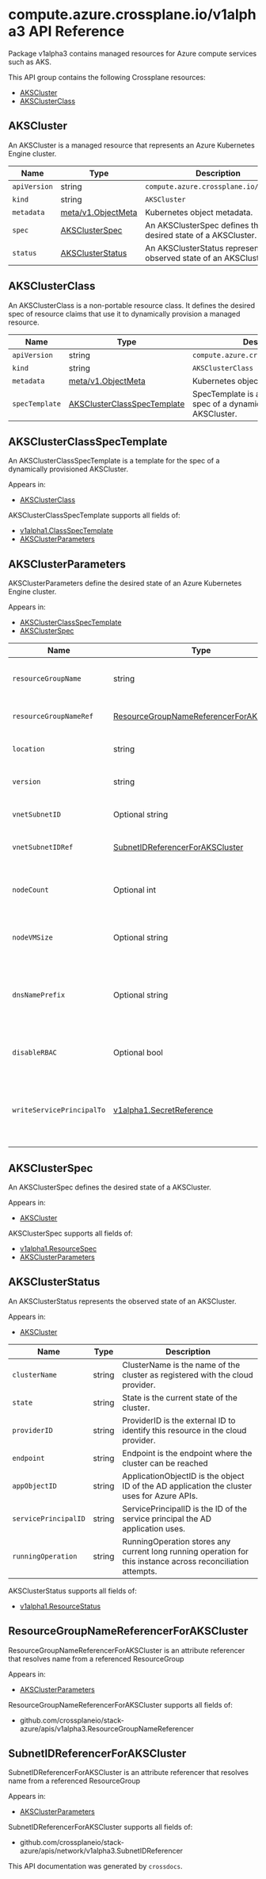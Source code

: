 # compute.azure.crossplane.io/v1alpha3 API Reference

Package v1alpha3 contains managed resources for Azure compute services such as AKS.

This API group contains the following Crossplane resources:

* [AKSCluster](#AKSCluster)
* [AKSClusterClass](#AKSClusterClass)

## AKSCluster

An AKSCluster is a managed resource that represents an Azure Kubernetes Engine cluster.


Name | Type | Description
-----|------|------------
`apiVersion` | string | `compute.azure.crossplane.io/v1alpha3`
`kind` | string | `AKSCluster`
`metadata` | [meta/v1.ObjectMeta](https://kubernetes.io/docs/reference/generated/kubernetes-api/v1.15/#objectmeta-v1-meta) | Kubernetes object metadata.
`spec` | [AKSClusterSpec](#AKSClusterSpec) | An AKSClusterSpec defines the desired state of a AKSCluster.
`status` | [AKSClusterStatus](#AKSClusterStatus) | An AKSClusterStatus represents the observed state of an AKSCluster.



## AKSClusterClass

An AKSClusterClass is a non-portable resource class. It defines the desired spec of resource claims that use it to dynamically provision a managed resource.


Name | Type | Description
-----|------|------------
`apiVersion` | string | `compute.azure.crossplane.io/v1alpha3`
`kind` | string | `AKSClusterClass`
`metadata` | [meta/v1.ObjectMeta](https://kubernetes.io/docs/reference/generated/kubernetes-api/v1.15/#objectmeta-v1-meta) | Kubernetes object metadata.
`specTemplate` | [AKSClusterClassSpecTemplate](#AKSClusterClassSpecTemplate) | SpecTemplate is a template for the spec of a dynamically provisioned AKSCluster.



## AKSClusterClassSpecTemplate

An AKSClusterClassSpecTemplate is a template for the spec of a dynamically provisioned AKSCluster.

Appears in:

* [AKSClusterClass](#AKSClusterClass)




AKSClusterClassSpecTemplate supports all fields of:

* [v1alpha1.ClassSpecTemplate](../crossplane-runtime/core-crossplane-io-v1alpha1.md#classspectemplate)
* [AKSClusterParameters](#AKSClusterParameters)


## AKSClusterParameters

AKSClusterParameters define the desired state of an Azure Kubernetes Engine cluster.

Appears in:

* [AKSClusterClassSpecTemplate](#AKSClusterClassSpecTemplate)
* [AKSClusterSpec](#AKSClusterSpec)


Name | Type | Description
-----|------|------------
`resourceGroupName` | string | ResourceGroupName is the name of the resource group that the cluster will be created in
`resourceGroupNameRef` | [ResourceGroupNameReferencerForAKSCluster](#ResourceGroupNameReferencerForAKSCluster) | ResourceGroupNameRef - A reference to a ResourceGroup object to retrieve its name
`location` | string | Location is the Azure location that the cluster will be created in
`version` | string | Version is the Kubernetes version that will be deployed to the cluster
`vnetSubnetID` | Optional string | VnetSubnetID is the subnet to which the cluster will be deployed.
`vnetSubnetIDRef` | [SubnetIDReferencerForAKSCluster](#SubnetIDReferencerForAKSCluster) | ResourceGroupNameRef - A reference to a VnetSubnet object to retrieve its ID
`nodeCount` | Optional int | NodeCount is the number of nodes that the cluster will initially be created with.  This can be scaled over time and defaults to 1.
`nodeVMSize` | Optional string | NodeVMSize is the name of the worker node VM size, e.g., Standard_B2s, Standard_F2s_v2, etc.
`dnsNamePrefix` | Optional string | DNSNamePrefix is the DNS name prefix to use with the hosted Kubernetes API server FQDN. You will use this to connect to the Kubernetes API when managing containers after creating the cluster.
`disableRBAC` | Optional bool | DisableRBAC determines whether RBAC will be disabled or enabled in the cluster.
`writeServicePrincipalTo` | [v1alpha1.SecretReference](../crossplane-runtime/core-crossplane-io-v1alpha1.md#secretreference) | WriteServicePrincipalSecretTo the specified Secret. The service principal is automatically generated and used by the AKS cluster to interact with other Azure resources.



## AKSClusterSpec

An AKSClusterSpec defines the desired state of a AKSCluster.

Appears in:

* [AKSCluster](#AKSCluster)




AKSClusterSpec supports all fields of:

* [v1alpha1.ResourceSpec](../crossplane-runtime/core-crossplane-io-v1alpha1.md#resourcespec)
* [AKSClusterParameters](#AKSClusterParameters)


## AKSClusterStatus

An AKSClusterStatus represents the observed state of an AKSCluster.

Appears in:

* [AKSCluster](#AKSCluster)


Name | Type | Description
-----|------|------------
`clusterName` | string | ClusterName is the name of the cluster as registered with the cloud provider.
`state` | string | State is the current state of the cluster.
`providerID` | string | ProviderID is the external ID to identify this resource in the cloud provider.
`endpoint` | string | Endpoint is the endpoint where the cluster can be reached
`appObjectID` | string | ApplicationObjectID is the object ID of the AD application the cluster uses for Azure APIs.
`servicePrincipalID` | string | ServicePrincipalID is the ID of the service principal the AD application uses.
`runningOperation` | string | RunningOperation stores any current long running operation for this instance across reconciliation attempts.


AKSClusterStatus supports all fields of:

* [v1alpha1.ResourceStatus](../crossplane-runtime/core-crossplane-io-v1alpha1.md#resourcestatus)


## ResourceGroupNameReferencerForAKSCluster

ResourceGroupNameReferencerForAKSCluster is an attribute referencer that resolves name from a referenced ResourceGroup

Appears in:

* [AKSClusterParameters](#AKSClusterParameters)




ResourceGroupNameReferencerForAKSCluster supports all fields of:

* github.com/crossplaneio/stack-azure/apis/v1alpha3.ResourceGroupNameReferencer


## SubnetIDReferencerForAKSCluster

SubnetIDReferencerForAKSCluster is an attribute referencer that resolves name from a referenced ResourceGroup

Appears in:

* [AKSClusterParameters](#AKSClusterParameters)




SubnetIDReferencerForAKSCluster supports all fields of:

* github.com/crossplaneio/stack-azure/apis/network/v1alpha3.SubnetIDReferencer


This API documentation was generated by `crossdocs`.